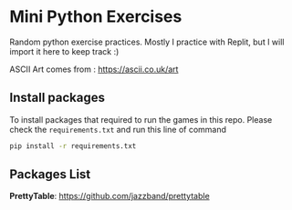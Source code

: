 # Mini Python Exercises

Random python exercise practices.
Mostly I practice with Replit, but I will import it here to keep track :)

ASCII Art comes from : https://ascii.co.uk/art

## Install packages

To install packages that required to run the games in this repo. Please check the `requirements.txt` and run this line of command

```bash
pip install -r requirements.txt
```

## Packages List

**PrettyTable**: https://github.com/jazzband/prettytable
